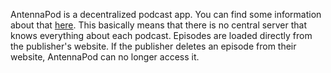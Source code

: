 AntennaPod is a decentralized podcast app. You can find some information about that [here](/documentation/general/central-distributed). This basically means that there is no central server that knows everything about each podcast. Episodes are loaded directly from the publisher's website. If the publisher deletes an episode from their website, AntennaPod can no longer access it.
